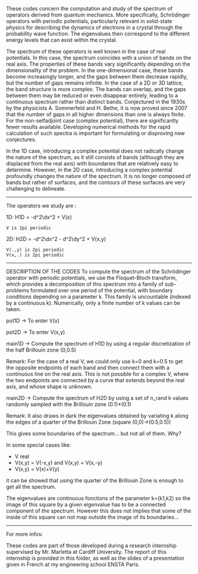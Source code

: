 These codes concern the computation and study of the spectrum of operators derived from quantum mechanics. More
specifically, Schrödinger operators with periodic potentials, particularly relevant in solid-state physics for describing the dynamics of
electrons in a crystal through the probability wave function. The eigenvalues
then correspond to the different energy levels that can exist within the crystal.

The spectrum of these operators is well known in the case of real potentials.
In this case, the spectrum coincides with a union of bands on the real axis. 
The properties of these bands vary significantly depending on the dimensionality
of the problem. In the one-dimensional case, these bands become increasingly
longer, and the gaps between them decrease rapidly, but the number of gaps
remains infinite. In the case of a 2D or 3D lattice, the band structure is more
complex. The bands can overlap, and the gaps between them may be reduced or
even disappear entirely, leading to a continuous spectrum rather than distinct
bands. Conjectured in the 1930s by the physicists A. Sommerfeld and H. Bethe,
it is now proved since 2007 that the number of gaps in all higher dimensions than
one is always finite. 
For the non-selfadjoint case (complex potential), there are significantly fewer results available. Developing numerical methods for the rapid
calculation of such spectra is important for formulating or disproving new conjectures.

In the 1D case, introducing a complex potential does not radically
change the nature of the spectrum, as it still consists of bands (although they are displaced from the real axis) with boundaries that are relatively
easy to determine. However, in the 2D case, introducing a complex potential profoundly changes the nature of the spectrum. It
is no longer composed of bands but rather of surfaces, and the contours of these
surfaces are very challenging to delineate.

-----------------------------------------------------------------------------------------------------------------------------

The operators we study are : 

1D:	H1D = -d^2\dx^2 + V(x)			
	
	V is 2pi periodic   

2D:	H2D = -d^2\dx^2 - d^2\dy^2 + V(x,y) 	
	
	V(.,y) is 2pi periodic
	V(x,.) is 2pi periodic

-----------------------------------------------------------------------------------------------------------------------------

DESCRIPTION OF THE CODES
To compute the spectrum of the Schrödinger operator with periodic potentials, we use the Floquet-Bloch transform, which provides a decomposition of this spectrum into a family of sub-problems formulated over one period of the potential, with boundary conditions depending on a parameter k. This family is uncountable (indexed by a continuous k). Numerically, only a finite number of k values can be taken.


pot1D -> To enter V(x)

pot2D -> To enter V(x,y)

main1D -> Compute the spectrum of H1D by using a regular discretization of the half Brillouin zone (0,0.5)

Remark: For the case of a real V, we could only use k=0 and k=0.5 to get the opposite endpoints of each band and then connect them with a continuous line on the real axis. This is not possible for a complex V, where the two endpoints are connected by a curve that extends beyond the real axis, and whose shape is unknown.

main2D -> Compute the spectrum of H2D by using a set of n_rand k values randomly sampled with the Brillouin zone (0.1)*(0.1)

Remark: It also draws in dark the eigenvalues obtained by variating k along the edges of a quarter of the Brillouin Zone (square (0,0)->(0.5,0.5))

This gives some boundaries of the spectrum... but not all of them. Why?

In some special cases like:
- V real 
- V(x,y) = V(-x,y) and V(x,y) = V(x,-y)
- V(x,y) = V(x)+V(y)

it can be showed that using the quarter of the Brillouin Zone is enough to get all the spectrum.

The eigenvalues are continuous fonctions of the parameter k=(k1,k2) so the image of this square by a given eigenvalue has to be a connected component of the spectrum. However this does not implies that some of the inside of this square can not map outside the image of its boundaries...

-----------------------------------------------------------------------------------------------------------------------------
For more infos:

These codes are part of those developed during a research internship supervised by Mr. Marletta at Cardiff University. The report of this internship is provided in this folder, as well as the slides of a presentation given in French at my engineering school ENSTA Paris.
